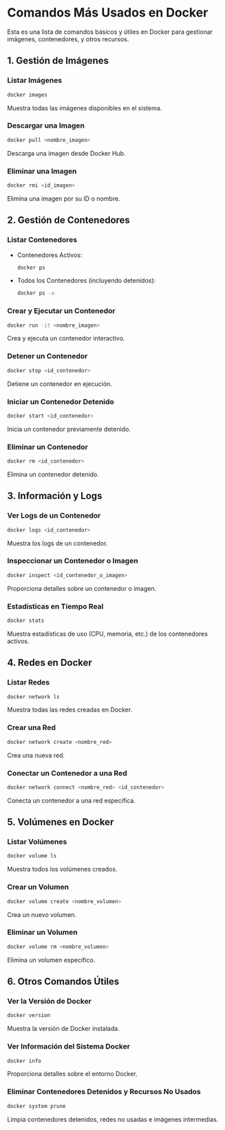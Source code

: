 # Comandos Más Usados en Docker

Esta es una lista de comandos básicos y útiles en Docker para gestionar imágenes, contenedores, y otros recursos.

## 1. Gestión de Imágenes

### Listar Imágenes

```bash
docker images
```

Muestra todas las imágenes disponibles en el sistema.

### Descargar una Imagen

```bash
docker pull <nombre_imagen>
```

Descarga una imagen desde Docker Hub.

### Eliminar una Imagen

```bash
docker rmi <id_imagen>
```

Elimina una imagen por su ID o nombre.

## 2. Gestión de Contenedores

### Listar Contenedores

- Contenedores Activos:

  ```bash
  docker ps
  ```

- Todos los Contenedores (incluyendo detenidos):

  ```bash
  docker ps -a
  ```

### Crear y Ejecutar un Contenedor

```bash
docker run -it <nombre_imagen>
```

Crea y ejecuta un contenedor interactivo.

### Detener un Contenedor

```bash
docker stop <id_contenedor>
```

Detiene un contenedor en ejecución.

### Iniciar un Contenedor Detenido

```bash
docker start <id_contenedor>
```

Inicia un contenedor previamente detenido.

### Eliminar un Contenedor

```bash
docker rm <id_contenedor>
```

Elimina un contenedor detenido.

## 3. Información y Logs

### Ver Logs de un Contenedor

```bash
docker logs <id_contenedor>
```

Muestra los logs de un contenedor.

### Inspeccionar un Contenedor o Imagen

```bash
docker inspect <id_contenedor_o_imagen>
```

Proporciona detalles sobre un contenedor o imagen.

### Estadísticas en Tiempo Real

```bash
docker stats
```

Muestra estadísticas de uso (CPU, memoria, etc.) de los contenedores activos.

## 4. Redes en Docker

### Listar Redes

```bash
docker network ls
```

Muestra todas las redes creadas en Docker.

### Crear una Red

```bash
docker network create <nombre_red>
```

Crea una nueva red.

### Conectar un Contenedor a una Red

```bash
docker network connect <nombre_red> <id_contenedor>
```

Conecta un contenedor a una red específica.

## 5. Volúmenes en Docker

### Listar Volúmenes

```bash
docker volume ls
```

Muestra todos los volúmenes creados.

### Crear un Volumen

```bash
docker volume create <nombre_volumen>
```

Crea un nuevo volumen.

### Eliminar un Volumen

```bash
docker volume rm <nombre_volumen>
```

Elimina un volumen específico.

## 6. Otros Comandos Útiles

### Ver la Versión de Docker

```bash
docker version
```

Muestra la versión de Docker instalada.

### Ver Información del Sistema Docker

```bash
docker info
```

Proporciona detalles sobre el entorno Docker.

### Eliminar Contenedores Detenidos y Recursos No Usados

```bash
docker system prune
```

Limpia contenedores detenidos, redes no usadas e imágenes intermedias.
